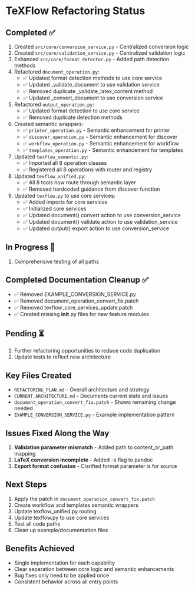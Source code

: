 # TeXFlow Refactoring Status

## Completed ✅
1. Created `src/core/conversion_service.py` - Centralized conversion logic
2. Created `src/core/validation_service.py` - Centralized validation logic  
3. Enhanced `src/core/format_detector.py` - Added path detection methods
4. Refactored `document_operation.py`:
   - ✅ Updated format detection methods to use core service
   - ✅ Updated _validate_document to use validation service
   - ✅ Removed duplicate _validate_latex_content method
   - ✅ Updated _convert_document to use conversion service
5. Refactored `output_operation.py`:
   - ✅ Updated format detection to use core service
   - ✅ Removed duplicate detection methods
6. Created semantic wrappers:
   - ✅ `printer_operation.py` - Semantic enhancement for printer
   - ✅ `discover_operation.py` - Semantic enhancement for discover
   - ✅ `workflow_operation.py` - Semantic enhancement for workflow
   - ✅ `templates_operation.py` - Semantic enhancement for templates
7. Updated `texflow_semantic.py`:
   - ✅ Imported all 8 operation classes
   - ✅ Registered all 8 operations with router and registry
8. Updated `texflow_unified.py`:
   - ✅ All 8 tools now route through semantic layer
   - ✅ Removed hardcoded guidance from discover function
9. Updated `texflow.py` to use core services:
   - ✅ Added imports for core services
   - ✅ Initialized core services
   - ✅ Updated document() convert action to use conversion_service
   - ✅ Updated document() validate action to use validation_service
   - ✅ Updated output() export action to use conversion_service

## In Progress 🔄
1. Comprehensive testing of all paths

## Completed Documentation Cleanup ✅
- ✅ Removed EXAMPLE_CONVERSION_SERVICE.py
- ✅ Removed document_operation_convert_fix.patch
- ✅ Removed texflow_core_services_update.patch
- ✅ Created missing __init__.py files for new feature modules

## Pending ⏳
1. Further refactoring opportunities to reduce code duplication
2. Update tests to reflect new architecture

## Key Files Created
- `REFACTORING_PLAN.md` - Overall architecture and strategy
- `CURRENT_ARCHITECTURE.md` - Documents current state and issues
- `document_operation_convert_fix.patch` - Shows remaining change needed
- `EXAMPLE_CONVERSION_SERVICE.py` - Example implementation pattern

## Issues Fixed Along the Way
1. **Validation parameter mismatch** - Added path to content_or_path mapping
2. **LaTeX conversion incomplete** - Added -s flag to pandoc
3. **Export format confusion** - Clarified format parameter is for source

## Next Steps
1. Apply the patch in `document_operation_convert_fix.patch`
2. Create workflow and templates semantic wrappers
3. Update texflow_unified.py routing
4. Update texflow.py to use core services
5. Test all code paths
6. Clean up example/documentation files

## Benefits Achieved
- Single implementation for each capability
- Clear separation between core logic and semantic enhancements
- Bug fixes only need to be applied once
- Consistent behavior across all entry points